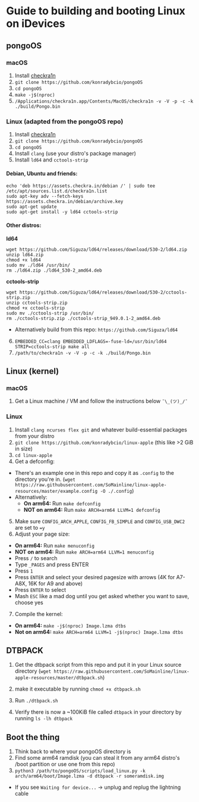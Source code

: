 # Guide to building and booting Linux on iDevices


## pongoOS

### macOS

1. Install [checkra1n](https://checkra.in)
2. `git clone https://github.com/konradybcio/pongoOS`
3. `cd pongoOS`
4. `make -j$(nproc)`
5. `/Applications/checkra1n.app/Contents/MacOS/checkra1n -v -V -p -c -k ./build/Pongo.bin`

### Linux (adapted from the pongoOS repo)
1. Install [checkra1n](https://checkra.in)
2. `git clone https://github.com/konradybcio/pongoOS`
3. `cd pongoOS`
4. Install `clang` (use your distro's package manager)
5. Install `ld64` and `cctools-strip`

#### Debian, Ubuntu and friends:
```
echo 'deb https://assets.checkra.in/debian /' | sudo tee /etc/apt/sources.list.d/checkra1n.list
sudo apt-key adv --fetch-keys https://assets.checkra.in/debian/archive.key
sudo apt-get update
sudo apt-get install -y ld64 cctools-strip
```
#### Other distros:
**ld64**
```
wget https://github.com/Siguza/ld64/releases/download/530-2/ld64.zip
unzip ld64.zip 
chmod +x ld64
sudo mv ./ld64 /usr/bin/
rm ./ld64.zip ./ld64_530-2_amd64.deb 
```

**cctools-strip**
```
wget https://github.com/Siguza/ld64/releases/download/530-2/cctools-strip.zip
unzip cctools-strip.zip
chmod +x cctools-strip
sudo mv ./cctools-strip /usr/bin/
rm ./cctools-strip.zip ./cctools-strip_949.0.1-2_amd64.deb
```

* Alternatively build from this repo: `https://github.com/Siguza/ld64`
6. `EMBEDDED_CC=clang EMBEDDED_LDFLAGS=-fuse-ld=/usr/bin/ld64 STRIP=cctools-strip make all`
7. `/path/to/checkra1n -v -V -p -c -k ./build/Pongo.bin`


## Linux (kernel)

### macOS

1. Get a Linux machine / VM and follow the instructions below `¯\_(ツ)_/¯`

### Linux

1. Install `clang ncurses flex git` and whatever build-essential packages from your distro
2. `git clone https://github.com/konradybcio/linux-apple` (this like >2 GiB in size)
3. `cd linux-apple`
4. Get a defconfig:
 * There's an example one in this repo and copy it as `.config` to the directory you're in. (`wget https://raw.githubusercontent.com/SoMainline/linux-apple-resources/master/example.config -O ./.config`)
 * Alternatively:
    * **On arm64:** Run `make defconfig`
    * **NOT on arm64:** Run `make ARCH=arm64 LLVM=1 defconfig`
5. Make sure `CONFIG_ARCH_APPLE`, `CONFIG_FB_SIMPLE` and `CONFIG_USB_DWC2` are set to `=y`
6. Adjust your page size:
 * **On arm64:** Run `make menuconfig` 
 * **NOT on arm64:** Run `make ARCH=arm64 LLVM=1 menuconfig`
 * Press `/` to search
 * Type `_PAGES` and press ENTER
 * Press `1`
 * Press `ENTER` and select your desired pagesize with arrows (4K for A7-A8X, 16K for A9 and above)
 * Press `ENTER` to select
 * Mash `ESC` like a mad dog until you get asked whether you want to save, choose yes
7. Compile the kernel: 
 * **On arm64:** `make -j$(nproc) Image.lzma dtbs`
 * **Not on arm64:** `make ARCH=arm64 LLVM=1 -j$(nproc) Image.lzma dtbs`


## DTBPACK

1. Get the dtbpack script from this repo and put it in your Linux source directory 
(`wget https://raw.githubusercontent.com/SoMainline/linux-apple-resources/master/dtbpack.sh`)

2. make it executable by running `chmod +x dtbpack.sh`
3. Run `./dtbpack.sh`
4. Verify there is now a ~100KiB file called `dtbpack` in your directory by running `ls -lh dtbpack`

## Boot the thing

1. Think back to where your pongoOS directory is
2. Find some arm64 ramdisk (you can steal it from any arm64 distro's /boot partition or use one from this repo)
3. `python3 /path/to/pongoOS/scripts/load_linux.py -k arch/arm64/boot/Image.lzma -d dtbpack -r someramdisk.img`
  * If you see `Waiting for device...` -> unplug and replug the lightning cable

